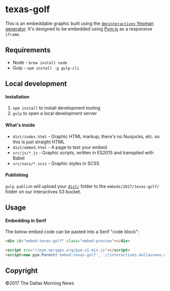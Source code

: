 # texas-golf

This is an embeddable graphic built using the [`dmninteractives` Yeoman generator](https://github.com/DallasMorningNews/generator-dmninteractives). It's designed to be embedded using [Pym.js](http://blog.apps.npr.org/pym.js/) as a responsive `iframe`.

## Requirements

- Node - `brew install node`
- Gulp - `npm install -g gulp-cli`

## Local development

#### Installation

1. `npm install` to install development tooling
2. `gulp` to open a local development server

#### What's inside

- `dist/index.html` - Graphic HTML markup; there's no Nunjucks, etc. so this is just straight HTML
- `dist/embed.html` - A page to test your embed
- `src/js/*.js` - Graphic scripts, written in ES2015 and transpiled with Babel
- `src/sass/*.scss` - Graphic styles in SCSS

#### Publishing

`gulp publish` will upload your [`dist/`](dist/) folder to the `embeds/2017/texas-golf/` folder on our interactives S3 bucket.

## Usage

#### Embedding in Serif

The below embed code can be pasted into a Serif "code block":

```html
<div id="embed-texas-golf" class="embed-preview"></div>

<script src="//pym.nprapps.org/pym.v1.min.js"></script>
<script>new pym.Parent('embed-texas-golf', '//interactives.dallasnews.com/embeds/2017/texas-golf/', {})</script>
```

## Copyright

&copy;2017 The Dallas Morning News
